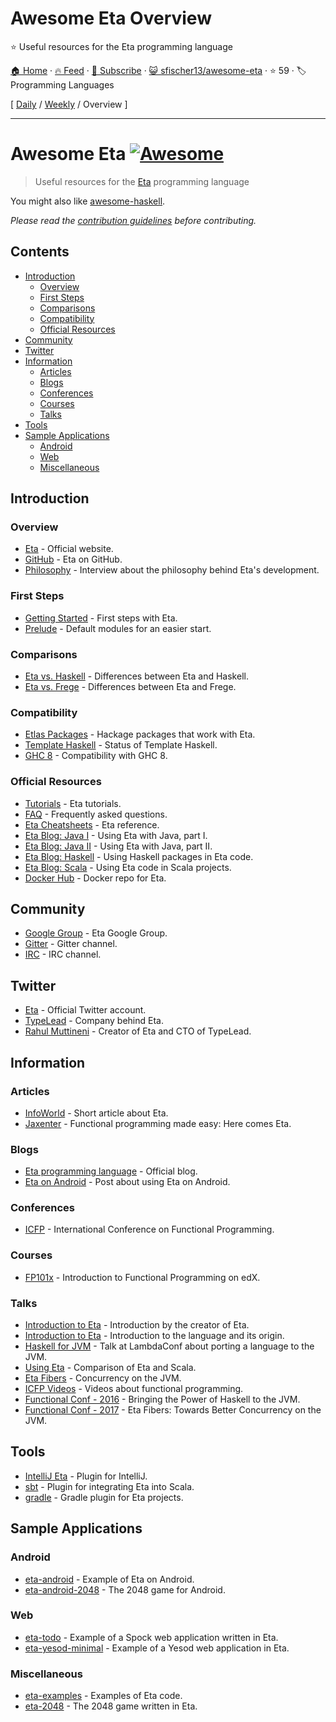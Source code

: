 # Awesome Eta Overview

:star: Useful resources for the Eta programming language

[🏠 Home](/README.md) · [🔥 Feed](https://test.trackawesomelist.com/sfischer13/awesome-eta/rss.xml) · [📮 Subscribe](https://trackawesomelist.us17.list-manage.com/subscribe?u=d2f0117aa829c83a63ec63c2f&id=36a103854c) · [😺 sfischer13/awesome-eta](https://github.com/sfischer13/awesome-eta/blob/main/README.md) · ⭐ 59 · 🏷️ Programming Languages

[ [Daily](/content/sfischer13/awesome-eta/README.md) / [Weekly](/content/sfischer13/awesome-eta/week/README.md) / Overview ]

---

<!--lint disable double-link-->

# Awesome Eta [![Awesome](https://awesome.re/badge.svg)](https://awesome.re)

> Useful resources for the [Eta](https://eta-lang.org/) programming language

You might also like [awesome-haskell](https://github.com/krispo/awesome-haskell).

*Please read the [contribution guidelines](https://github.com/sfischer13/awesome-eta/blob/main/README.md/contributing.md) before contributing.*

## Contents

<!-- START doctoc generated TOC please keep comment here to allow auto update -->

<!-- DON'T EDIT THIS SECTION, INSTEAD RE-RUN doctoc TO UPDATE -->

*   [Introduction](#introduction)
    *   [Overview](#overview)
    *   [First Steps](#first-steps)
    *   [Comparisons](#comparisons)
    *   [Compatibility](#compatibility)
    *   [Official Resources](#official-resources)
*   [Community](#community)
*   [Twitter](#twitter)
*   [Information](#information)
    *   [Articles](#articles)
    *   [Blogs](#blogs)
    *   [Conferences](#conferences)
    *   [Courses](#courses)
    *   [Talks](#talks)
*   [Tools](#tools)
*   [Sample Applications](#sample-applications)
    *   [Android](#android)
    *   [Web](#web)
    *   [Miscellaneous](#miscellaneous)

<!-- END doctoc generated TOC please keep comment here to allow auto update -->

## Introduction

### Overview

*   [Eta](https://eta-lang.org/) - Official website.
*   [GitHub](https://github.com/typelead/eta) - Eta on GitHub.
*   [Philosophy](http://blog.ezyang.com/2018/09/hiw18-lets-go-mainstream-with-eta/) - Interview about the philosophy behind Eta's development.

### First Steps

*   [Getting Started](https://eta-lang.org/docs/user-guides/eta-user-guide/introduction/what-is-eta) - First steps with Eta.
*   [Prelude](https://github.com/eta-lang/eta-prelude) - Default modules for an easier start.

### Comparisons

*   [Eta vs. Haskell](https://eta-lang.org/docs/faq#eta-not-haskell) - Differences between Eta and Haskell.
*   [Eta vs. Frege](https://eta-lang.org/docs/faq#eta-vs-frege) - Differences between Eta and Frege.

### Compatibility

*   [Etlas Packages](https://github.com/typelead/eta-hackage#supported-packages) - Hackage packages that work with Eta.
*   [Template Haskell](https://eta-lang.org/docs/faq#eta-repl-support) - Status of Template Haskell.
*   [GHC 8](https://eta-lang.org/docs/faq#is-eta-compatible-ghc8) - Compatibility with GHC 8.

### Official Resources

*   [Tutorials](https://eta-lang.org/docs/tutorials) - Eta tutorials.
*   [FAQ](https://eta-lang.org/docs/faq) - Frequently asked questions.
*   [Eta Cheatsheets](https://eta-lang.org/docs/cheatsheets) - Eta reference.
*   [Eta Blog: Java I](https://blog.eta-lang.org/https-medium-com-jyothsnasrinivas-the-best-of-both-the-worlds-eta-and-java-part-1-336d181de89d) - Using Eta with Java, part I.
*   [Eta Blog: Java II](https://blog.eta-lang.org/the-best-of-both-the-worlds-eta-and-java-part-2-d7cf27acdef7) - Using Eta with Java, part II.
*   [Eta Blog: Haskell](https://blog.eta-lang.org/eta-in-practice-working-with-haskell-packages-5dfa3dc0c98a) - Using Haskell packages in Eta code.
*   [Eta Blog: Scala](https://blog.eta-lang.org/integrating-eta-into-your-scala-projects-a8d494a2c5b0) - Using Eta code in Scala projects.
*   [Docker Hub](https://hub.docker.com/r/typelead/eta/) - Docker repo for Eta.

## Community

*   [Google Group](https://groups.google.com/forum/#!forum/eta-discuss) - Eta Google Group.
*   [Gitter](https://gitter.im/typelead/eta) - Gitter channel.
*   [IRC](https://kiwiirc.com/client/irc.freenode.net/#eta-lang) - IRC channel.

## Twitter

*   [Eta](https://twitter.com/eta_lang) - Official Twitter account.
*   [TypeLead](https://twitter.com/typelead) - Company behind Eta.
*   [Rahul Muttineni](https://twitter.com/rahulmutt) - Creator of Eta and CTO of TypeLead.

## Information

### Articles

*   [InfoWorld](https://www.infoworld.com/article/3157373/java/new-jvm-language-stands-apart-from-scala-clojure.html) - Short article about Eta.
*   [Jaxenter](https://jaxenter.com/eta-pirates-of-the-jvm-133518.html) - Functional programming made easy: Here comes Eta.

### Blogs

*   [Eta programming language](https://blog.eta-lang.org/) - Official blog.
*   [Eta on Android](https://brianmckenna.org/blog/eta_android) - Post about using Eta on Android.

### Conferences

*   [ICFP](http://www.icfpconference.org/) - International Conference on Functional Programming.

### Courses

*   [FP101x](https://www.edx.org/course/introduction-functional-programming-delftx-fp101x-0) - Introduction to Functional Programming on edX.

### Talks

*   [Introduction to Eta](https://www.youtube.com/watch?v=hmDLNO7Gkxs) - Introduction by the creator of Eta.
*   [Introduction to Eta](https://brianmckenna.org/files/presentations/lambdajam-2017-eta.pdf) - Introduction to the language and its origin.
*   [Haskell for JVM](https://www.youtube.com/watch?v=P1dmHKJ2vak) - Talk at LambdaConf about porting a language to the JVM.
*   [Using Eta](https://speakerdeck.com/filippovitale/using-eta-for-what-you-dont-like-writing-in-scala) - Comparison of Eta and Scala.
*   [Eta Fibers](https://rahulmutt.github.io/slides/fuconf17-eta-fibers/slides.html#1) - Concurrency on the JVM.
*   [ICFP Videos](https://www.youtube.com/channel/UCwRL68qZFfub1Ep1EScfmBw) - Videos about functional programming.
*   [Functional Conf - 2016](https://www.youtube.com/watch?v=CscBSNF6qnE) - Bringing the Power of Haskell to the JVM.
*   [Functional Conf - 2017](https://www.youtube.com/watch?v=ZuJg2cfmSmw) - Eta Fibers: Towards Better Concurrency on the JVM.

## Tools

*   [IntelliJ Eta](https://github.com/typelead/intellij-eta) - Plugin for IntelliJ.
*   [sbt](https://github.com/typelead/sbt-eta) - Plugin for integrating Eta into Scala.
*   [gradle](https://github.com/typelead/gradle-eta) - Gradle plugin for Eta projects.

## Sample Applications

### Android

*   [eta-android](https://github.com/puffnfresh/eta-android) - Example of Eta on Android.
*   [eta-android-2048](https://github.com/Jyothsnasrinivas/eta-android-2048) - The 2048 game for Android.

### Web

*   [eta-todo](https://github.com/Jyothsnasrinivas/eta-todo) - Example of a Spock web application written in Eta.
*   [eta-yesod-minimal](https://github.com/Jyothsnasrinivas/eta-yesod-minimal) - Example of a Yesod web application in Eta.

### Miscellaneous

*   [eta-examples](https://github.com/typelead/eta-examples) - Examples of Eta code.
*   [eta-2048](https://github.com/rahulmutt/eta-2048) - The 2048 game written in Eta.

